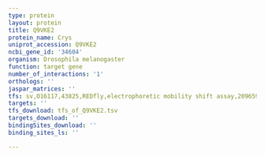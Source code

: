 ```yaml
---
type: protein
layout: protein
title: Q9VKE2
protein_name: Crys
uniprot_accession: Q9VKE2
ncbi_gene_id: '34604'
organism: Drosophila melanogaster
function: target gene
number_of_interactions: '1'
orthologs: ''
jaspar_matrices: ''
tfs: sv,O16117,43825,REDfly,electrophoretic mobility shift assay,20965965%5Buid%5D+OR+19718746%5Buid%5D,Yes
targets: ''
tfs_download: tfs_of_Q9VKE2.tsv
targets_download: ''
bindingSites_download: ''
binding_sites_ls: ''

---
```

